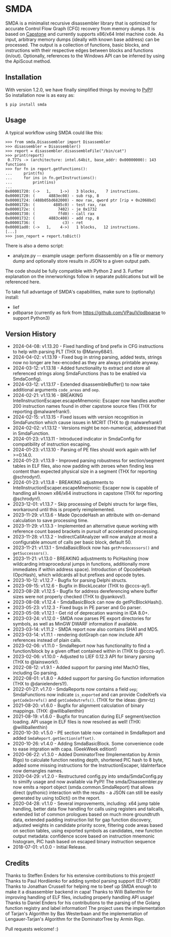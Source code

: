 
# SMDA

SMDA is a minimalist recursive disassembler library that is optimized for accurate Control Flow Graph (CFG) recovery from memory dumps.
It is based on [Capstone](http://www.capstone-engine.org/) and currently supports x86/x64 Intel machine code.
As input, arbitrary memory dumps (ideally with known base address) can be processed.
The output is a collection of functions, basic blocks, and instructions with their respective edges between blocks and functions (in/out).
Optionally, references to the Windows API can be inferred by using the ApiScout method.

## Installation

With version 1.2.0, we have finally simplified things by moving to [PyPI](https://pypi.org/project/smda/)!  
So installation now is as easy as:

```
$ pip install smda
```

## Usage

A typical workflow using SMDA could like this:

```
>>> from smda.Disassembler import Disassembler
>>> disassembler = Disassembler()
>>> report = disassembler.disassembleFile("/bin/cat")
>>> print(report)
 0.777s -> (architecture: intel.64bit, base_addr: 0x00000000): 143 functions
>>> for fn in report.getFunctions():
...     print(fn)
...     for ins in fn.getInstructions():
...         print(ins)
...
0x00001720: (->   1,    1->)   3 blocks,    7 instructions.
0x00001720: (      4883ec08) - sub rsp, 8
0x00001724: (488b05bd682000) - mov rax, qword ptr [rip + 0x2068bd]
0x0000172b: (        4885c0) - test rax, rax
0x0000172e: (          7402) - je 0x1732
0x00001730: (          ffd0) - call rax
0x00001732: (      4883c408) - add rsp, 8
0x00001736: (            c3) - ret 
0x00001ad0: (->   1,    4->)   1 blocks,   12 instructions.
[...]
>>> json_report = report.toDict()
``` 

There is also a demo script:

* analyze.py -- example usage: perform disassembly on a file or memory dump and optionally store results in JSON to a given output path.

The code should be fully compatible with Python 2 and 3.
Further explanation on the innerworkings follow in separate publications but will be referenced here.

To take full advantage of SMDA's capabilities, make sure to (optionally) install:
 * lief 
 * pdbparse (currently as fork from https://github.com/VPaulV/pdbparse to support Python3)

## Version History
 * 2024-04-08: v1.13.20 - Fixed handling of bnd prefix in CFG instructions to help with parsing PLT (THX to @Manny684!).
 * 2024-04-02: v1.13.19 - Fixed bug in string parsing, added tests, strings now no longer are hex-encoded as they are always printable anyway.
 * 2024-03-12: v1.13.18 - Added functionality to extract and store all referenced strings along SmdaFunctions (has to be enabled via SmdaConfig).
 * 2024-03-12: v1.13.17 - Extended disassembleBuffer() to now take additional arguments `code_areas` and `oep`.
 * 2024-02-21: v1.13.16 - BREAKING IntelInstructionEscaper.escapeMnemonic: Escaper now handles another 200 instruction names found in other capstone source files (THX for reporting @malwarefrank!).
 * 2024-02-15: v1.13.15 - Fixed issues with version recognition in SmdaFunction which cause issues in MCRIT (THX to @
malwarefrank!) 
 * 2024-02-02: v1.13.12 - Versions might be non-numerical, addressed that in SmdaFunction.
 * 2024-01-23: v1.13.11 - Introduced indicator in SmdaConfig for compatibility of instruction escaping.
 * 2024-01-23: v1.13.10 - Parsing of PE files should work again with lief >=0.14.0.
 * 2024-01-23: v1.13.9  - Improved parsing robustness for section/segment tables in ELF files, also now padding with zeroes when finding less content than expected physical size in a segment (THX for reporting @schrodyn!).
 * 2024-01-23: v1.13.8  - BREAKING adjustments to IntelInstructionEscaper.escapeMnemonic: Escaper now is capable of handling all known x86/x64 instructions in capstone (THX for reporting @schrodyn!).
 * 2023-12-01: v1.13.7  - Skip processing of Delphi structs for large files, workaround until this is properly reimplemented.
 * 2023-11-29: v1.13.6  - Made OpcodeHash an attribute with on-demand calculation to save processing time.
 * 2023-11-29: v1.13.3  - Implemented an alternative queue working with reference count based brackets in pursuit of accelerated processing.
 * 2023-11-28: v1.13.2  - IndirectCallAnalyzer will now analyze at most a configurable amount of calls per basic block, default 50.
 * 2023-11-21: v1.13.1  - SmdaBasicBlock now has `getPredecessors()` and `getSuccessors()`.
 * 2023-11-21: v1.13.0  - BREAKING adjustments to PicHashing (now wildcarding intraprocedural jumps in functions, additionally more immediates if within address space). Introduction of OpcodeHash (OpcHash), which wildcards all but prefixes and opcode bytes.
 * 2023-10-12: v1.12.7  - Bugfix for parsing Delphi structs.
 * 2023-09-15: v1.12.6  - Bugfix in BlockLocator (THX to @cccs-ay!).
 * 2023-08-28: v1.12.5  - Bugfix for address dereferencing where buffer sizes were not properly checked (THX to @yankovs!).
 * 2023-08-08: v1.12.4  - SmdaBasicBlock can now do getPicBlockHash().
 * 2023-05-23: v1.12.3  - Fixed bugs in PE parser and Go parser.
 * 2023-05-08: v1.12.1  - Get rid of deprecation warning in IDA 8.0+.
 * 2023-03-24: v1.12.0  - SMDA now parses PE export directories for symbols, as well as MinGW DWARF information if available.
 * 2023-03-14: v1.11.2  - SMDA report now also contains SHA1 and MD5.
 * 2023-03-14: v1.11.1  - rendering dotGraph can now include API references instead of plain calls.
 * 2023-02-06: v1.11.0  - SmdaReport now has functionality to find a function/block by a given offset contained within in (THX to @cccs-ay!).
 * 2023-02-06: v1.10.0  - Adjusted to LIEF 0.12.3 API for binary parsing (THX to @lainswork!).
 * 2022-08-12: v1.9.1   - Added support for parsing intel MachO files, including Go parsing.
 * 2022-08-01: v1.8.0   - Added support for parsing Go function information (THX to @danielenders1!).
 * 2022-01-27: v1.7.0   - SmdaReports now contains a field `oep`; SmdaFunctions now indicate `is_exported` and can provide CodeXrefs via `getCodeInrefs()` and `getCodeOutrefs()`. (THX for the ideas: @mr-tz)
 * 2021-08-20: v1.6.0   - Bugfix for alignment calculation of binary mappings. (THX: @williballenthin)
 * 2021-08-19: v1.6.0   - Bugfix for truncation during ELF segment/section loading. API usage in ELF files is now resolved as well! (THX: @williballenthin)
 * 2020-10-30: v1.5.0   - PE section table now contained in SmdaReport and added `SmdaReport.getSection(offset)`.
 * 2020-10-26: v1.4.0   - Adding SmdaBasicBlock. Some convenience code to ease intgration with capa. (GeekWeek edition!) 
 * 2020-06-22: v1.3.0   - Added DominatorTree (Implementation by Armin Rigo) to calculate function nesting depth, shortened PIC hash to 8 byte, added some missing instructions for the InstructionEscaper, IdaInterface now demangles names.
 * 2020-04-29: v1.2.0   - Restructured config.py into smda/SmdaConfig.py to similfy usage and now available via PyPI! The smda/Disassembler.py now emits a report object (smda.common.SmdaReport) that allows direct (pythonic) interaction with the results - a JSON can still be easily generated by using toDict() on the report.
 * 2020-04-28: v1.1.0   - Several improvements, including: x64 jump table handling, better data flow handling for calls using registers and tailcalls, extended list of common prologues based on much more groundtruth data, extended padding instruction list for gap function discovery, adjusted weights in candidate priority score, filtering code areas based on section tables, using exported symbols as candidates, new function output metadata: confidence score based on instruction mnemonic histogram, PIC hash based on escaped binary instruction sequence
 * 2018-07-01: v1.0.0   - Initial Release.


## Credits

Thanks to Steffen Enders for his extensive contributions to this project!
Thanks to Paul Hordiienko for adding symbol parsing support (ELF+PDB)!
Thanks to Jonathan Crussell for helping me to beef up SMDA enough to make it a disassembler backend in capa!
Thanks to Willi Ballenthin for improving handling of ELF files, including properly handling API usage!
Thanks to Daniel Enders for his contributions to the parsing of the Golang function registry and label information!
The project uses the implementation of Tarjan's Algorithm by Bas Westerbaan and the implementation of Lengauer-Tarjan's Algorithm for the DominatorTree by Armin Rigo.

Pull requests welcome! :)

